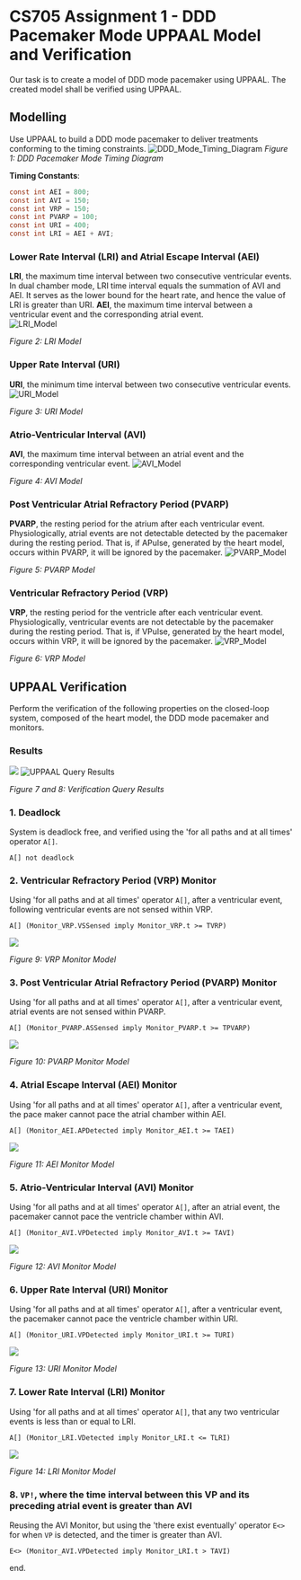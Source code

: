 # CS705 Assignment 1 - DDD Pacemaker Mode UPPAAL Model and Verification

Our task is to create a model of DDD mode pacemaker using UPPAAL. The created model shall be verified using UPPAAL.

## Modelling
Use UPPAAL to build a DDD mode pacemaker to deliver treatments conforming to the timing constraints.
![DDD_Mode_Timing_Diagram](resources/ddd_timing_diagram.png)
*Figure 1: DDD Pacemaker Mode Timing Diagram*

**Timing Constants**:
``` c
const int AEI = 800; 
const int AVI = 150; 
const int VRP = 150; 
const int PVARP = 100; 
const int URI = 400; 
const int LRI = AEI + AVI;
```

### Lower Rate Interval (LRI) and Atrial Escape Interval (AEI)
**LRI**, the maximum time interval between two consecutive ventricular events. In dual chamber mode, LRI time interval equals the summation of AVI and AEI. It serves as the lower bound for the heart rate, and hence the value of LRI is greater than URI.
**AEI**, the maximum time interval between a ventricular event and the corresponding atrial event.  
![LRI_Model](resources/LRI.png)

*Figure 2: LRI Model*

### Upper Rate Interval (URI)
**URI**, the minimum time interval between two consecutive ventricular events.
![URI_Model](resources/URI.png)

*Figure 3: URI Model*

### Atrio-Ventricular Interval (AVI)
**AVI**, the maximum time interval between an atrial event and the corresponding ventricular event. 
![AVI_Model](resources/AVI.png)

*Figure 4: AVI Model*

### Post Ventricular Atrial Refractory Period (PVARP)
**PVARP**, the resting period for the atrium after each ventricular event. Physiologically, atrial events are not detectable detected by the pacemaker during the resting period. That is, if APulse, generated by the heart model, occurs within PVARP, it will be ignored by the pacemaker. 
![PVARP_Model](resources/PVARP.png)

*Figure 5: PVARP Model*

### Ventricular Refractory Period (VRP)
**VRP**, the resting period for the ventricle after each ventricular event. Physiologically, ventricular events are not detectable by the pacemaker during the resting period. That is, if VPulse, generated by the heart model, occurs within VRP, it will be ignored by the pacemaker. 
![VRP_Model](resources/VRP.png)

*Figure 6: VRP Model*

## UPPAAL Verification
Perform the verification of the following properties on the closed-loop system, composed of the heart model, the DDD mode pacemaker and monitors.

### Results
![](resources/query_results_comments.png)
![UPPAAL Query Results](resources/query_results.png)

*Figure 7 and 8: Verification Query Results*

### 1. Deadlock
System is deadlock free, and verified using the 'for all paths and at all times' operator `A[]`.
```
A[] not deadlock
```

### 2. Ventricular Refractory Period (VRP) Monitor
Using 'for all paths and at all times' operator `A[]`, after a ventricular event, following ventricular events are not sensed within VRP.
```
A[] (Monitor_VRP.VSSensed imply Monitor_VRP.t >= TVRP)
```
![](resources/VRP_Monitor.png)

*Figure 9: VRP Monitor Model*

### 3. Post Ventricular Atrial Refractory Period (PVARP) Monitor
Using 'for all paths and at all times' operator `A[]`, after a ventricular event, atrial events are not sensed within PVARP.
```
A[] (Monitor_PVARP.ASSensed imply Monitor_PVARP.t >= TPVARP)
```
![](resources/PVARP_Monitor.png)

*Figure 10: PVARP Monitor Model*

### 4. Atrial Escape Interval (AEI) Monitor
Using 'for all paths and at all times' operator `A[]`, after a ventricular event, the pace maker cannot pace the atrial chamber within AEI.
```
A[] (Monitor_AEI.APDetected imply Monitor_AEI.t >= TAEI)
```
![](resources/AEI_Monitor.png)

*Figure 11: AEI Monitor Model*

### 5. Atrio-Ventricular Interval (AVI) Monitor
Using 'for all paths and at all times' operator `A[]`, after an atrial event, the pacemaker cannot pace the ventricle chamber within AVI.
```
A[] (Monitor_AVI.VPDetected imply Monitor_AVI.t >= TAVI)
```

![](resources/AVI_Monitor.png)

*Figure 12: AVI Monitor Model*

### 6. Upper Rate Interval (URI) Monitor
Using 'for all paths and at all times' operator `A[]`, after a ventricular event, the pacemaker cannot pace the ventricle chamber within URI.
```
A[] (Monitor_URI.VPDetected imply Monitor_URI.t >= TURI)
```

![](resources/URI_Monitor.png)

*Figure 13: URI Monitor Model*

### 7. Lower Rate Interval (LRI) Monitor
Using 'for all paths and at all times' operator `A[]`, that any two ventricular events is less than or equal to LRI.
```
A[] (Monitor_LRI.VDetected imply Monitor_LRI.t <= TLRI)
```
![](resources/LRI_Monitor.png)

*Figure 14: LRI Monitor Model*

### 8. `VP!`, where the time interval between this VP and its preceding atrial event is greater than AVI
Reusing the AVI Monitor, but using the 'there exist eventually' operator `E<>` for when `VP` is detected, and the timer is greater than AVI.

```
E<> (Monitor_AVI.VPDetected imply Monitor_LRI.t > TAVI)
```

end.
